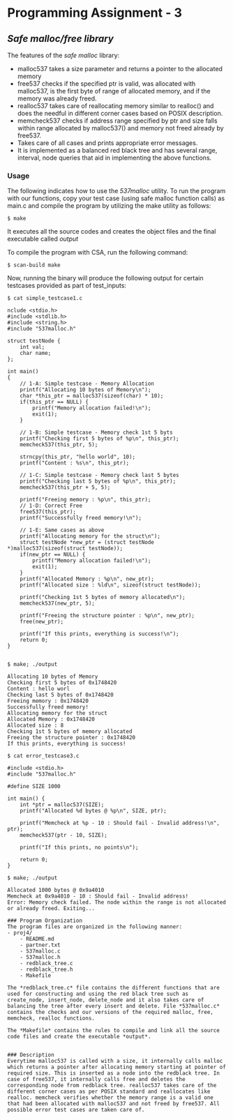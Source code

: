 # Programming Assignment - 3
## *Safe malloc/free library*

The features of the *safe malloc* library:
- malloc537 takes a size parameter and returns a pointer to the allocated memory
- free537 checks if the specified ptr is valid, was allocated with malloc537, is the first byte of range of allocated memory, and if the memory was already freed.
- realloc537 takes care of reallocating memory similar to realloc() and does the needful in different corner cases based on POSIX description.
- memcheck537 checks if address range specified by ptr and size falls within range allocated by malloc537() and memory not freed already by free537.
- Takes care of all cases and prints appropriate error messages.
- It is implemented as a balanced red black tree and has several range, interval, node queries that aid in implementing the above functions.

### Usage
The following indicates how to use the *537malloc* utility. To run the program with our functions, copy your test case (using safe malloc function calls) as main.c and compile the program by utilizing the make utility as follows:
```
$ make
```
It executes all the source codes and creates the object files and the final executable called *output*

To compile the program with CSA, run the following command:
```
$ scan-build make
```
Now, running the binary will produce the following output for certain testcases provided as part of test_inputs:
```
$ cat simple_testcase1.c

nclude <stdio.h>
#include <stdlib.h>
#include <string.h>
#include "537malloc.h"

struct testNode {
	int val;
	char name;
};

int main()
{
	// 1-A: Simple testcase - Memory Allocation
	printf("Allocating 10 bytes of Memory\n");
	char *this_ptr = malloc537(sizeof(char) * 10);
	if(this_ptr == NULL) {
		printf("Memory allocation failed!\n");
		exit(1);
	}

	// 1-B: Simple testcase - Memory check 1st 5 byts
	printf("Checking first 5 bytes of %p\n", this_ptr);
	memcheck537(this_ptr, 5);

	strncpy(this_ptr, "hello world", 10);
	printf("Content : %s\n", this_ptr);

	// 1-C: Simple testcase - Memory check last 5 bytes
	printf("Checking last 5 bytes of %p\n", this_ptr);
	memcheck537(this_ptr + 5, 5);

	printf("Freeing memory : %p\n", this_ptr);
	// 1-D: Correct Free
	free537(this_ptr);
	printf("Successfully freed memory!\n");

	// 1-E: Same cases as above
	printf("Allocating memory for the struct\n");
	struct testNode *new_ptr = (struct testNode *)malloc537(sizeof(struct testNode));
	if(new_ptr == NULL) {
		printf("Memory allocation failed!\n");
		exit(1);
	}
	printf("Allocated Memory : %p\n", new_ptr);
	printf("Allocated size : %ld\n", sizeof(struct testNode));

	printf("Checking 1st 5 bytes of memory allocated\n");
	memcheck537(new_ptr, 5);

	printf("Freeing the structure pointer : %p\n", new_ptr);
	free(new_ptr);

	printf("If this prints, everything is success!\n");
	return 0;
}


$ make; ./output

Allocating 10 bytes of Memory
Checking first 5 bytes of 0x1748420
Content : hello worl
Checking last 5 bytes of 0x1748420
Freeing memory : 0x1748420
Successfully freed memory!
Allocating memory for the struct
Allocated Memory : 0x1748420
Allocated size : 8
Checking 1st 5 bytes of memory allocated
Freeing the structure pointer : 0x1748420
If this prints, everything is success!

$ cat error_testcase3.c

#include <stdio.h>
#include "537malloc.h"

#define SIZE 1000

int main() {
	int *ptr = malloc537(SIZE);
	printf("Allocated %d bytes @ %p\n", SIZE, ptr);

	printf("Memcheck at %p - 10 : Should fail - Invalid address!\n", ptr);
	memcheck537(ptr - 10, SIZE);

	printf("If this prints, no points\n");

	return 0;
}

$ make; ./output

Allocated 1000 bytes @ 0x9a4010
Memcheck at 0x9a4010 - 10 : Should fail - Invalid address!
Error: Memory check failed. The node within the range is not allocated or already freed. Exiting...

### Program Organization
The program files are organized in the following manner:
- proj4/
	- README.md
	- partner.txt
	- 537malloc.c
	- 537malloc.h
	- redblack_tree.c
	- redblack_tree.h
	- Makefile

The *redblack_tree.c* file contains the different functions that are used for constructing and using the red black tree such as create_node, insert_node, delete_node and it also takes care of balancing the tree after every insert and delete. File *537malloc.c* contains the checks and our versions of the required malloc, free, memcheck, realloc functions. 

The *Makefile* contains the rules to compile and link all the source code files and create the executable *output*.


### Description
Everytime malloc537 is called with a size, it internally calls malloc which returns a pointer after allocating memory starting at pointer of required size. This is inserted as a node into the redblack tree. In case of free537, it internally calls free and deletes the corresponding node from redblack tree. realloc537 takes care of the different corner cases as per POSIX standard and reallocates like realloc. memcheck verifies whether the memory range is a valid one that had been allocated with malloc537 and not freed by free537. All possible error test cases are taken care of. 

